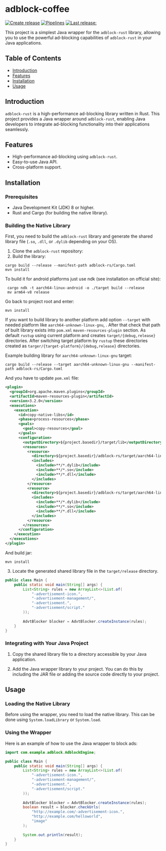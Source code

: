 # adblock-coffee
[![Create release](https://github.com/breadrock1/Adblock-coffee/actions/workflows/release.yml/badge.svg)](https://github.com/breadrock1/Adblock-coffee/actions/workflows/release.yml)
[![Pipelines](https://img.shields.io/github/actions/workflow/status/breadrock1/Adblock-coffee/build.yml)](https://img.shields.io/github/actions/workflow/status/breadrock1/Adblock-coffee/build.yml)
[![Last release: ](https://img.shields.io/github/v/release/breadrock1/Adblock-coffee)](https://img.shields.io/github/v/release/breadrock1/Adblock-coffee)

This project is a simplest Java wrapper for the `adblock-rust` library, allowing you to use the powerful ad-blocking capabilities of `adblock-rust` in your Java applications.

## Table of Contents

- [Introduction](#introduction)
- [Features](#features)
- [Installation](#installation)
- [Usage](#usage)

## Introduction

`adblock-rust` is a high-performance ad-blocking library written in Rust. This project provides a Java wrapper around `adblock-rust`, enabling Java developers to integrate ad-blocking functionality into their applications seamlessly.

## Features

- High-performance ad-blocking using `adblock-rust`.
- Easy-to-use Java API.
- Cross-platform support.

## Installation

### Prerequisites

- Java Development Kit (JDK) 8 or higher.
- Rust and Cargo (for building the native library).

### Building the Native Library

First, you need to build the `adblock-rust` library and generate the shared library file (`.so`, `.dll`, or `.dylib` depending on your OS).

1. Clone the `adblock-rust` repository:
2. Build the library: 
```shell 
cargo build --release --manifest-path adblock-rs/Cargo.toml
mvn install
```

To build it for android platforms just use ndk (see installation on official site):
```shell
 cargo ndk -t aarch64-linux-android -o ./target build --release
 mv arm64-v8 release 
```

Go back to project root and enter:
```shell
mvn install
```

If you want to build library to another platform add option `--target` with needed platform like `aarch64-unknown-linux-gnu`, .
After that check that path of built library exists into `pom.xml` `maven-resources-plugin` section. As default `rustup` using current platform and creates `target/{debug,release}` directories.
After switching target platform by `rustup` these directories created as `targer/{target-platform}/{debug,release}` directories.

Example building library for `aarch64-unknown-linux-gnu` target: 
```shell
cargo build --release --target aarch64-unknown-linux-gnu --manifest-path adblock-rs/Cargo.toml
```

And you have to update `pom.xml` file:
```xml
<plugin>
  <groupId>org.apache.maven.plugins</groupId>
  <artifactId>maven-resources-plugin</artifactId>
  <version>3.2.0</version>
  <executions>
    <execution>
      <id>copy-native-libs</id>
      <phase>process-resources</phase>
      <goals>
        <goal>copy-resources</goal>
      </goals>
      <configuration>
        <outputDirectory>${project.basedir}/target/lib</outputDirectory>
        <resources>
          <resource>
            <directory>${project.basedir}/adblock-rs/target/aarch64-linux-android/debug/</directory>
            <includes>
              <include>**/*.dylib</include>
              <include>**/*.so</include>
              <include>**/*.dll</include>
            </includes>
          </resource>
          <resource>
            <directory>${project.basedir}/adblock-rs/target/aarch64-linux-android/release/</directory>
            <includes>
              <include>**/*.dylib</include>
              <include>**/*.so</include>
              <include>**/*.dll</include>
            </includes>
          </resource>
        </resources>
      </configuration>
    </execution>
  </executions>
</plugin>
```

And build jar:
```shell
mvn install
```

3. Locate the generated shared library file in the `target/release` directory.
```java
public class Main {    
    public static void main(String[] args) {
        List<String> rules = new ArrayList<>(List.of(
            "-advertisement-icon.",
            "-advertisement-management/",
            "-advertisement.",
            "-advertisement/script."
        ));
        
        AdvtBlocker blocker = AdvtBlocker.createInstance(rules);
    }
}
```

### Integrating with Your Java Project

1. Copy the shared library file to a directory accessible by your Java application.

2. Add the Java wrapper library to your project. You can do this by including the JAR file or adding the source code directly to your project.

## Usage

### Loading the Native Library

Before using the wrapper, you need to load the native library. This can be done using `System.loadLibrary` or `System.load`.

### Using the Wrapper

Here is an example of how to use the Java wrapper to block ads:

```java
import com.example.adblock.AdblockEngine;

public class Main {
    public static void main(String[] args) {
        List<String> rules = new ArrayList<>(List.of(
            "-advertisement-icon.",
            "-advertisement-management/",
            "-advertisement.",
            "-advertisement/script."
        ));
        
        AdvtBlocker blocker = AdvtBlocker.createInstance(rules);
        boolean result = blocker.checkUrls(
            "http://example.com/-advertisement-icon.",
            "http://example.com/helloworld",
            "image"
        );
        
        System.out.println(result);
    }
}
```
